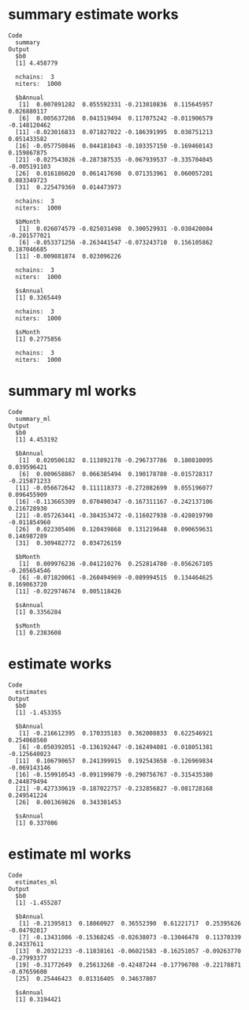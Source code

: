# summary estimate works

    Code
      summary
    Output
      $b0
      [1] 4.458779
      
      nchains:  3 
      niters:  1000 
      
      $bAnnual
       [1]  0.007891282  0.055592331 -0.213010836  0.115645957  0.026880117
       [6]  0.005637266  0.041519494  0.117075242 -0.011906579 -0.148120462
      [11] -0.023016833  0.071827022 -0.186391995  0.038751213  0.051433582
      [16] -0.057750846  0.044181043 -0.103357150 -0.169460143  0.159867875
      [21] -0.027543026 -0.287387535 -0.067939537 -0.335704045 -0.005191103
      [26]  0.016186020  0.061417698  0.071353961  0.060057201  0.083349723
      [31]  0.225479369  0.014473973
      
      nchains:  3 
      niters:  1000 
      
      $bMonth
       [1]  0.026074579 -0.025031498  0.300529931 -0.038420084 -0.201577021
       [6] -0.053371256 -0.263441547 -0.073243710  0.156105862  0.187046685
      [11] -0.009881874  0.023096226
      
      nchains:  3 
      niters:  1000 
      
      $sAnnual
      [1] 0.3265449
      
      nchains:  3 
      niters:  1000 
      
      $sMonth
      [1] 0.2775856
      
      nchains:  3 
      niters:  1000 
      

# summary ml works

    Code
      summary_ml
    Output
      $b0
      [1] 4.453192
      
      $bAnnual
       [1]  0.020506182  0.113892178 -0.296737786  0.180810095  0.039596421
       [6]  0.009658867  0.066385494  0.190178780 -0.015728317 -0.215871233
      [11] -0.056672642  0.111118373 -0.272082699  0.055196077  0.096455909
      [16] -0.113665309  0.070490347 -0.167311167 -0.242137106  0.216728930
      [21] -0.057263441 -0.384353472 -0.116027938 -0.428019790 -0.011854960
      [26]  0.022305406  0.120439868  0.131219648  0.090659631  0.146987289
      [31]  0.309482772  0.034726159
      
      $bMonth
       [1]  0.009976236 -0.041210276  0.252814780 -0.056267105 -0.205654546
       [6] -0.071820061 -0.260494969 -0.089994515  0.134464625  0.169063720
      [11] -0.022974674  0.005118426
      
      $sAnnual
      [1] 0.3356284
      
      $sMonth
      [1] 0.2383608
      

# estimate works

    Code
      estimates
    Output
      $b0
      [1] -1.453355
      
      $bAnnual
       [1] -0.216612395  0.170335183  0.362008833  0.622546921  0.254068560
       [6] -0.050392051 -0.136192447 -0.162494081 -0.018051381 -0.125640023
      [11]  0.106790657  0.241399915  0.192543658 -0.126969834 -0.069143146
      [16] -0.159910543 -0.091199879 -0.290756767 -0.315435380  0.244879494
      [21] -0.427330619 -0.187022757 -0.232856827 -0.081728168  0.249541224
      [26]  0.001369826  0.343301453
      
      $sAnnual
      [1] 0.337086
      

# estimate ml works

    Code
      estimates_ml
    Output
      $b0
      [1] -1.455287
      
      $bAnnual
       [1] -0.21395813  0.18060927  0.36552390  0.61221717  0.25395626 -0.04792817
       [7] -0.13431086 -0.15368245 -0.02638073 -0.13046478  0.11370339  0.24337611
      [13]  0.20321233 -0.11838161 -0.06021583 -0.16251057 -0.09263770 -0.27993377
      [19] -0.31772649  0.25613268 -0.42487244 -0.17796708 -0.22178871 -0.07659600
      [25]  0.25446423  0.01316405  0.34637807
      
      $sAnnual
      [1] 0.3194421
      

